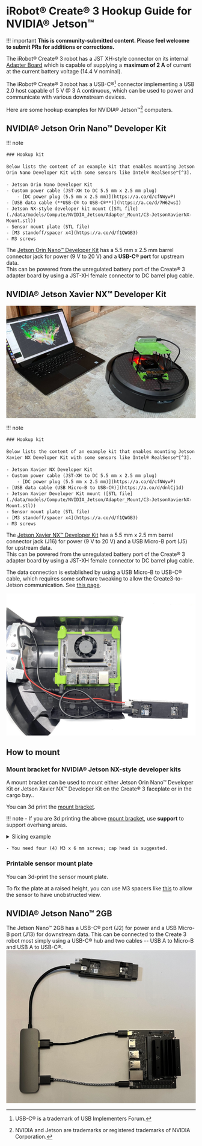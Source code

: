 # iRobot® Create® 3 Hookup Guide for NVIDIA® Jetson™

!!! important
    **This is community-submitted content. Please feel welcome to submit PRs for additions or corrections.**

The iRobot® Create® 3 robot has a JST XH-style connector on its internal [Adapter Board](./adapter.md) which is capable of supplying a **maximum of 2 A** of current at the current battery voltage (14.4 V nominal).

The iRobot® Create® 3 robot has a USB-C®[^1] connector implementing a USB 2.0 host capable of 5 V @ 3 A continuous, which can be used to power and communicate with various downstream devices.

Here are some hookup examples for NVIDIA® Jetson™[^2] computers.

## NVIDIA® Jetson Orin Nano™ Developer Kit

!!! note 

    ### Hookup kit
    
    Below lists the content of an example kit that enables mounting Jetson Orin Nano Developer Kit with some sensors like Intel® RealSense™[^3].

    - Jetson Orin Nano Developer Kit
    - Custom power cable (JST-XH to DC 5.5 mm x 2.5 mm plug)
        - [DC power plug (5.5 mm x 2.5 mm)](https://a.co/d/cfNWywP)
    - [USB data cable (**USB-C® to USB-C®**)](https://a.co/d/7H62wsI)
    - Jetson NX-style developer kit mount ([STL file](./data/models/Compute/NVIDIA_Jetson/Adapter_Mount/C3-JetsonXavierNX-Mount.stl))
    - Sensor mount plate (STL file)
    - [M3 standoff/spacer x4](https://a.co/d/f1QWGB3)
    - M3 screws
    
The [Jetson Orin Nano™ Developer Kit](https://www.nvidia.com/en-us/autonomous-machines/embedded-systems/jetson-orin/) has a 5.5 mm x 2.5 mm barrel connector jack for power (9 V to 20 V) and a **USB-C® port** for upstream data.<br>
This can be powered from the unregulated battery port of the Create® 3 adapter board by using a JST-XH female connector to DC barrel plug cable.

## NVIDIA® Jetson Xavier NX™ Developer Kit

![](./data/hookup_jetson_xavier_nx_on_c3_with_PC.jpg)

!!! note 

    ### Hookup kit
    
    Below lists the content of an example kit that enables mounting Jetson Xavier NX Developer Kit with some sensors like Intel® RealSense™[^3].

    - Jetson Xavier NX Developer Kit
    - Custom power cable (JST-XH to DC 5.5 mm x 2.5 mm plug)
        - [DC power plug (5.5 mm x 2.5 mm)](https://a.co/d/cfNWywP)
    - [USB data cable (USB Micro-B to USB-C®)](https://a.co/d/dnlCj1d)
    - Jetson Xavier Developer Kit mount ([STL file](./data/models/Compute/NVIDIA_Jetson/Adapter_Mount/C3-JetsonXavierNX-Mount.stl))
    - Sensor mount plate (STL file)
    - [M3 standoff/spacer x4](https://a.co/d/f1QWGB3)
    - M3 screws
    
The [Jetson Xavier NX™ Developer Kit](https://developer.nvidia.com/embedded/jetson-xavier-nx-devkit) has a 5.5 mm x 2.5 mm barrel connector jack (J16) for power (9 V to 20 V) and a USB Micro-B port (J5) for upstream data.<br>
This can be powered from the unregulated battery port of the Create® 3 adapter board by using a JST-XH female connector to DC barrel plug cable.

The data connection is established by using a USB Micro-B to USB-C® cable, which requires some software tweaking to allow the Create3-to-Jetson communication. See [this page](../setup/jetson.md).

![Hookup diagram for Jetson Xavier NX™ Developer Kit](data/hookup_jetson_xavier_nx.jpg "Jetson Xavier NX™ Developer Kit")


## How to mount

### Mount bracket for NVIDIA® Jetson NX-style developer kits

A mount bracket can be used to mount either Jetson Orin Nano™ Developer Kit or Jetson Xavier NX™ Developer Kit on the Create® 3 faceplate or in the cargo bay..

You can 3d print the [mount bracket](../print_compute/#mount-bracket).

!!! note
    - If you are 3d printing the above [mount bracket](../print_compute/#mount-bracket), use **support** to support overhang areas.
    <details>
      <summary>Slicing example</summary>
      <img src="../data/models/Compute/NVIDIA_Jetson/Adapter_Mount/C3-JetsonXavierNX-Mount_slice-example.png"></img>
    </details>

    - You need four (4) M3 x 6 mm screws; cap head is suggested.

### Printable sensor mount plate
You can 3d-print the sensor mount plate.

To fix the plate at a raised height, you can use M3 spacers like [this](https://a.co/d/f1QWGB3) to allow the sensor to have unobstructed view.

## NVIDIA® Jetson Nano™ 2GB
The Jetson Nano™ 2GB has a USB-C® port (J2) for power and a USB Micro-B port (J13) for downstream data.
This can be connected to the Create 3 robot most simply using a USB-C® hub and two cables -- USB A to Micro-B and USB A to USB-C®.
![Hookup diagram for Jetson Nano™](data/hookup_nano2gb.jpg "Jetson Nano™ 2GB")

[^1]: USB-C® is a trademark of USB Implementers Forum.
[^2]: NVIDIA and Jetson are trademarks or registered trademarks of NVIDIA Corporation.
[^3]: Intel and RealSense are trademarks or registered trademarks of Intel Corporation.
[^4]: All other trademarks mentioned are the property of their respective owners.
